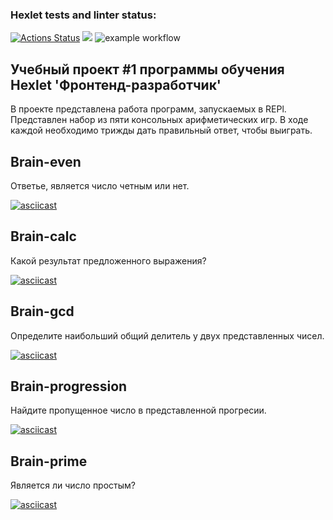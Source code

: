 ### Hexlet tests and linter status:

[![Actions Status](https://github.com/pavel-likharev/frontend-project-lvl1/workflows/hexlet-check/badge.svg)](https://github.com/pavel-likharev/frontend-project-lvl1/actions)
<a href="https://codeclimate.com/github/pavel-likharev/frontend-project-lvl1/maintainability"><img src="https://api.codeclimate.com/v1/badges/a99a88d28ad37a79dbf6/maintainability" /></a>
![example workflow](https://github.com/pavel-likharev/frontend-project-lvl1/actions/workflows/eslint.yml/badge.svg)

## Учебный проект #1 программы обучения Hexlet 'Фронтенд-разработчик'

В проекте представлена работа программ, запускаемых в REPl.
Представлен набор из пяти консольных арифметических игр. В ходе каждой необходимо трижды дать правильный ответ, чтобы выиграть.

## Brain-even

Ответье, является число четным или нет.

[![asciicast](https://asciinema.org/a/J8F7PasbBHSwgQnyijRIr2YFE.svg)](https://asciinema.org/a/J8F7PasbBHSwgQnyijRIr2YFE)

## Brain-calc

Какой результат предложенного выражения?

[![asciicast](https://asciinema.org/a/3mumhEbZMZANwQfDXrEQ13IB7.svg)](https://asciinema.org/a/3mumhEbZMZANwQfDXrEQ13IB7)

## Brain-gcd

Определите наибольший общий делитель у двух представленных чисел.

[![asciicast](https://asciinema.org/a/wrlIRjLrWHlXXKcO0i7ze3gHf.svg)](https://asciinema.org/a/wrlIRjLrWHlXXKcO0i7ze3gHf)

## Brain-progression

Найдите пропущенное число в представленной прогресии.

[![asciicast](https://asciinema.org/a/Pi6xFaSKd14dFvmG4ZQFv0tj7.svg)](https://asciinema.org/a/Pi6xFaSKd14dFvmG4ZQFv0tj7)

## Brain-prime

Является ли число простым?

[![asciicast](https://asciinema.org/a/j6O9FZwi27c3SpJr5DlhujO2s.svg)](https://asciinema.org/a/j6O9FZwi27c3SpJr5DlhujO2s)
